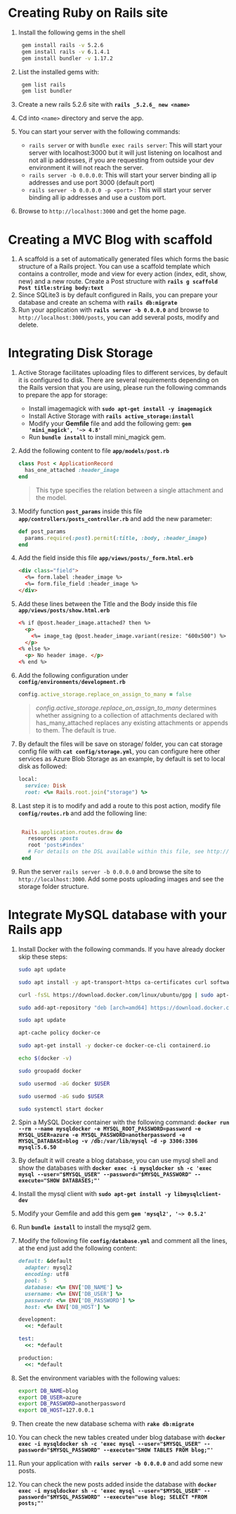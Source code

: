 # Creating Ruby on Rails site
1. Install the following gems in the shell

   ```bash
    gem install rails -v 5.2.6
    gem install rails -v 6.1.4.1
    gem install bundler -v 1.17.2
   ```

2. List the installed gems with:

   ```bash
    gem list rails
    gem list bundler
   ```

3. Create a new rails 5.2.6 site with **`rails _5.2.6_ new <name>`**
4. Cd into `<name>` directory and serve the app.
5. You can start your server with the following commands:
   - `rails server` or with `bundle exec rails server`: This will start your server with localhost:3000 but it will just listening on localhost and not all ip addresses, if you are requesting from outside your dev environment it will not reach the server.
   - `rails server -b 0.0.0.0`: This will start your server binding all ip addresses and use port 3000 (default port)
   - `rails server -b 0.0.0.0 -p <port>` : This will start your server binding all ip addresses and use a custom port.
6. Browse to `http://localhost:3000` and get the home page.

# Creating a MVC Blog with scaffold
1. A scaffold is a set of automatically generated files which forms the basic structure of a Rails project. You can use a scaffold template which contains a controller, mode and view for every action (index, edit, show, new) and a new route. 
   Create a Post structure with **`rails g scaffold Post title:string body:text`**
2. Since SQLite3 is by default configured in Rails, you can prepare your database and create an schema with **`rails db:migrate`**
3. Run your application with **`rails server -b 0.0.0.0`** and browse to `http://localhost:3000/posts`, you can add several posts, modify and delete.

# Integrating Disk Storage
1. Active Storage facilitates uploading files to different services, by default it is configured to disk. There are several requirements depending on the Rails version that you are using, please run the following commands to prepare the app for storage:
   - Install imagemagick with **`sudo apt-get install -y imagemagick`**   
   - Install Active Storage with **`rails active_storage:install`**
   - Modify your **Gemfile** file and add the following gem: **`gem 'mini_magick', '~> 4.8'`**
   - Run **`bundle install`** to install mini_magick gem.
2. Add the following content to file **`app/models/post.rb`**
   
   ```ruby
   class Post < ApplicationRecord
     has_one_attached :header_image
   end
   ```
 
   >This type specifies the relation between a single attachment and the model.

3. Modify function **`post_params`** inside this file **`app/controllers/posts_controller.rb`** and add the new parameter:
   
   ```ruby
   def post_params
     params.require(:post).permit(:title, :body, :header_image)
   end
   ```

4. Add the field inside this file **`app/views/posts/_form.html.erb`** 

   ```html
   <div class="field">
     <%= form.label :header_image %>
     <%= form.file_field :header_image %>
   </div>

   ```


5. Add these lines between the Title and the Body inside this file **`app/views/posts/show.html.erb`**
  
   ```html
   <% if @post.header_image.attached? then %>
     <p>
       <%= image_tag @post.header_image.variant(resize: "600x500") %>
     </p>
   <% else %>
     <p> No header image. </p>
   <% end %>
   ```

6. Add the following configuration under **`config/environments/development.rb`**
   ```ruby
   config.active_storage.replace_on_assign_to_many = false
   ```

   > *config.active_storage.replace_on_assign_to_many* determines whether assigning to a collection of attachments declared with has_many_attached replaces any existing attachments or appends to them. The default is true.

7. By default the files will be save on storage/ folder, you can cat storage config file with **`cat config/storage.yml`**, you can configure here other services as Azure Blob Storage as an example, by default is set to local disk as followed:

   ```ruby
   local:
     service: Disk
     root: <%= Rails.root.join("storage") %>
   ```

8. Last step it is to modify and add a route to this post action, modify file **`config/routes.rb`** and add the following line:
   
   ```ruby

    Rails.application.routes.draw do
      resources :posts
      root 'posts#index'
      # For details on the DSL available within this file, see http://guides.rubyonrails.org/routing.html
    end
    ```

9. Run the server `rails server -b 0.0.0.0` and browse the site to `http://localhost:3000`. Add some posts uploading images and see the storage folder structure.


# Integrate MySQL database with your Rails app

1. Install Docker with the following commands. If you have already docker skip these steps:

   ```bash
   sudo apt update

   sudo apt install -y apt-transport-https ca-certificates curl software-properties-common

   curl -fsSL https://download.docker.com/linux/ubuntu/gpg | sudo apt-key add -

   sudo add-apt-repository "deb [arch=amd64] https://download.docker.com/linux/ubuntu focal stable"

   sudo apt update

   apt-cache policy docker-ce

   sudo apt-get install -y docker-ce docker-ce-cli containerd.io

   echo $(docker -v)

   sudo groupadd docker

   sudo usermod -aG docker $USER

   sudo usermod -aG sudo $USER

   sudo systemctl start docker

   ```

2. Spin a MySQL Docker container with the following command: **`docker run --rm --name mysqldocker -e MYSQL_ROOT_PASSWORD=password -e MYSQL_USER=azure -e MYSQL_PASSWORD=anotherpassword -e MYSQL_DATABASE=blog -v /db:/var/lib/mysql -d -p 3306:3306 mysql:5.6.50`**
3. By default it will create a blog database, you can use mysql shell and show the databases with **`docker exec -i mysqldocker sh -c 'exec mysql --user="$MYSQL_USER" --password="$MYSQL_PASSWORD" --execute="SHOW DATABASES;"'`**
4. Install the mysql client with **`sudo apt-get install -y libmysqlclient-dev`**
5. Modify your Gemfile and add this gem **`gem 'mysql2', '~> 0.5.2'`**
6. Run **`bundle install`** to install the mysql2 gem.
7. Modify the following file **`config/database.yml`** and comment all the lines, at the end just add the following content:

   ```ruby
   default: &default
     adapter: mysql2
     encoding: utf8
     pool: 5
     database: <%= ENV['DB_NAME'] %>
     username: <%= ENV['DB_USER'] %>
     password: <%= ENV['DB_PASSWORD'] %>
     host: <%= ENV['DB_HOST'] %>

   development:
     <<: *default

   test:
     <<: *default

   production:
     <<: *default
   ```

8. Set the environment variables with the following values:

   ```bash
   export DB_NAME=blog
   export DB_USER=azure
   export DB_PASSWORD=anotherpassword
   export DB_HOST=127.0.0.1
   ```

9. Then create the new database schema with **`rake db:migrate`**
10. You can check the new tables created under blog database with **`docker exec -i mysqldocker sh -c 'exec mysql --user="$MYSQL_USER" --password="$MYSQL_PASSWORD" --execute="SHOW TABLES FROM blog;"'`**
11. Run your application with **`rails server -b 0.0.0.0`** and add some new posts.
12. You can check the new posts added inside the database with **`docker exec -i mysqldocker sh -c 'exec mysql --user="$MYSQL_USER" --password="$MYSQL_PASSWORD" --execute="use blog; SELECT *FROM posts;"'`**

